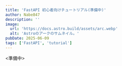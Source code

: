 ```yaml
---
title: 'FastAPI 初心者向けチュートリアル(準備中)'
author: Nabe847
description: ''
image:
  url: 'https://docs.astro.build/assets/arc.webp'
  alt: 'Astroのアークのサムネイル。'
pubDate: 2025-06-09
tags: ['FastAPI', 'tutorial']
---
```


<準備中>
